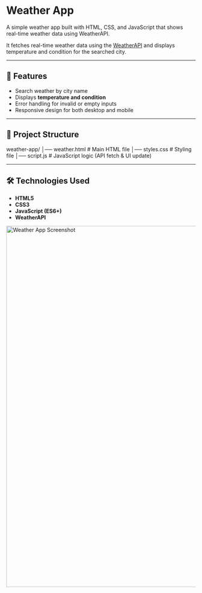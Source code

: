 # Weather App
A simple weather app built with HTML, CSS, and JavaScript that shows real-time weather data using WeatherAPI.
  
It fetches real-time weather data using the [WeatherAPI](https://www.weatherapi.com/) and displays temperature and condition for the searched city.

---

## 🚀 Features
- Search weather by city name  
- Displays **temperature and condition**  
- Error handling for invalid or empty inputs  
- Responsive design for both desktop and mobile  

---

## 📂 Project Structure
weather-app/
│── weather.html # Main HTML file
│── styles.css # Styling file
│── script.js # JavaScript logic (API fetch & UI update)

---

## 🛠️ Technologies Used
- **HTML5**  
- **CSS3**  
- **JavaScript (ES6+)**  
- **WeatherAPI**

  
<img width="1904" height="959" alt="Weather App Screenshot" src="https://github.com/user-attachments/assets/337ec7e0-f045-4924-bb98-90d71a9c7d23" />
